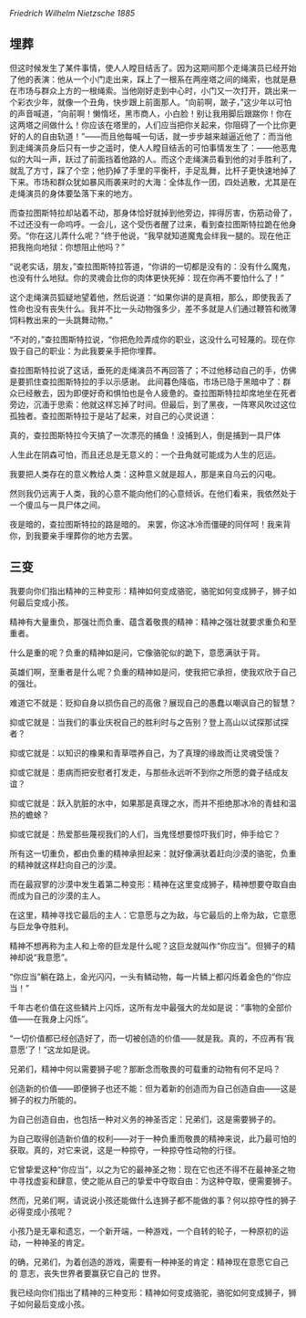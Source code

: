 *Friedrich Wilhelm Nietzsche 1885*
## 埋葬
但这时候发生了某件事情，使人人瞠目结舌了。因为这期间那个走绳演员已经开始了他的表演：他从一个小门走出来，踩上了一根系在两座塔之间的绳索，也就是悬在市场与群众上方的一根绳索。当他刚好走到中心时，小门又一次打开，跳出来一个彩衣少年，就像一个丑角，快步跟上前面那人。“向前啊，跛子，”这少年以可怕的声音喊道，“向前啊！懒惰坯，黑市商人，小白脸！别让我用脚后跟踹你！你在这两塔之间做什么！你应该在塔里的，人们应当把你关起来，你阻碍了一个比你更好的人的自由轨道！”——而且他每喊一句话，就一步步越来越逼近他了：而当他到走绳演员身后只有一步之遥时，使人人瞠目结舌的可怕事情发生了：——他恶鬼似的大叫一声，跃过了前面挡着他路的人。而这个走绳演员看到他的对手胜利了，就乱了方寸，踩了个空；他扔掉了手里的平衡杆，手足乱舞，比杆子更快速地掉了下来。市场和群众犹如暴风雨袭来时的大海：全体乱作一团，四处逃散，尤其是在走绳演员的身体要坠落下来的地方。

而查拉图斯特拉却站着不动，那身体恰好就掉到他旁边，摔得厉害，伤筋动骨了，不过还没有一命呜呼。一会儿，这个受伤者醒了过来，看到查拉图斯特拉跪在他身旁。“你在这儿弄什么呢？”终于他说，“我早就知道魔鬼会绊我一腿的。现在他正把我拖向地狱：你想阻止他吗？”

“说老实话，朋友，”查拉图斯特拉答道，“你讲的一切都是没有的：没有什么魔鬼，也没有什么地狱。你的灵魂会比你的肉体更快死掉：现在你再不要怕什么了！”

这个走绳演员狐疑地望着他，然后说道：“如果你讲的是真相，那么，即使我丢了性命也没有丧失什么。我并不比一头动物强多少，差不多就是人们通过鞭笞和微薄饲料教出来的一头跳舞动物。”

“不对的，”查拉图斯特拉说，“你把危险弄成你的职业，这没什么可轻蔑的。现在你毁于自己的职业：为此我要亲手把你埋葬。

查拉图斯特拉说了这话，垂死的走绳演员不再回答了；不过他移动自己的手，仿佛是要抓住查拉图斯特拉的手以示感谢。
此间暮色降临，市场已隐于黑暗中了：群众已经散去，因为即便好奇和惧怕也是令人疲惫的。查拉图斯特拉却席地坐在死者旁边，沉湎于思索：他就这样忘掉了时间。但最后，到了黑夜，一阵寒风吹过这位孤独者。查拉图斯特拉于是站了起来，对自己的心灵说道：

真的，查拉图斯特拉今天搞了一次漂亮的捕鱼！没捕到人，倒是捕到一具尸体 

人生此在阴森可怕，而且还总是无意义的：一个丑角就可能成为人生的厄运。

我要把人类存在的意义教给人类：这种意义就是超人，那是来自乌云的闪电。

然则我仍远离于人类，我的心意不能向他们的心意倾诉。在他们看来，我依然处于一个傻瓜与一具尸体之间。

夜是暗的，查拉图斯特拉的路是暗的。 来罢，你这冰冷而僵硬的同伴呵！我来背你，到我要亲手埋葬你的地方去罢。

## 三变
我要向你们指出精神的三种变形：精神如何变成骆驼，骆驼如何变成狮子，狮子如何最后变成小孩。

精神有大量重负，那强壮而负重、蕴含着敬畏的精神：精神之强壮就要求重负和至重者。

什么是重的呢？负重的精神如是问，它像骆驼似的跪下，意愿满驮于背。

英雄们啊，至重者是什么呢？负重的精神如是问，使我把它承担，使我欢欣于自己的强壮。

难道它不就是：贬抑自身以损伤自己的高傲？展现自己的愚蠢以嘲讽自己的智慧？

抑或它就是：当我们的事业庆祝自己的胜利时与之告别？登上高山以试探那试探者？ 

抑或它就是：以知识的橡果和青草喂养自己，为了真理的缘故而让灵魂受饿？

抑或它就是：患病而把安慰者打发走，与那些永远听不到你之所愿的聋子结成友谊？

抑或它就是：跃入肮脏的水中，如果那是真理之水，而并不拒绝那冰冷的青蛙和温热的蟾蜍？

抑或它就是：热爱那些蔑视我们的人们，当鬼怪想要惊吓我们时，伸手给它？

所有这一切重负，都由负重的精神承担起来：就好像满驮着赶向沙漠的骆驼，负重的精神就这样赶向自己的沙漠。

而在最寂寥的沙漠中发生着第二种变形：精神在这里变成狮子，精神想要夺取自由而成为自己的沙漠的主人。

在这里，精神寻找它最后的主人：它意愿与之为敌，与它最后的上帝为敌，它意愿与巨龙争夺胜利。

精神不想再称为主人和上帝的巨龙是什么呢？这巨龙就叫作“你应当”。但狮子的精神却说“我意愿”。

“你应当”躺在路上，金光闪闪，一头有鳞动物，每一片鳞上都闪烁着金色的“你应当！”

千年古老价值在这些鳞片上闪烁，这所有龙中最强大的龙如是说：“事物的全部价值——在我身上闪烁”。

“一切价值都已经创造好了，而一切被创造的价值——就是我。真的，不应再有‘我意愿’了！”这龙如是说。

兄弟们，精神中何以需要狮子呢？那断念而敬畏的可载重的动物有何不足吗？

创造新的价值——即便狮子也还不能：但为着新的创造而为自己创造自由——这是狮子的权力所能的。

为自己创造自由，也包括一种对义务的神圣否定：兄弟们，这是需要狮子的。

为自己取得创造新价值的权利——对于一种负重而敬畏的精神来说，此乃最可怕的获取。真的，对它来说，这是一种掠夺，一种掠夺性动物的行径。

它曾挚爱这种“你应当”，以之为它的最神圣之物：现在它也还不得不在最神圣之物中寻找虚妄和肆意，使之能从自己的挚爱中夺取自由：为这种夺取，便需要狮子。

然而，兄弟们啊，请说说小孩还能做什么连狮子都不能做的事？何以掠夺性的狮子必得变成小孩呢？

小孩乃是无辜和遗忘，一个新开端，一种游戏，一个自转的轮子，一种原初的运动，一种神圣的肯定。

的确，兄弟们，为着创造的游戏，需要有一种神圣的肯定：精神现在意愿它自己的 意志，丧失世界者要赢获它自己的 世界。

我已经向你们指出了精神的三种变形：精神如何变成骆驼，骆驼如何变成狮子，狮子如何最后变成小孩。
